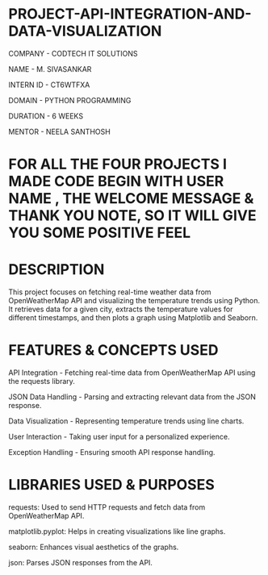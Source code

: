 # PROJECT-API-INTEGRATION-AND-DATA-VISUALIZATION

COMPANY - CODTECH IT SOLUTIONS

NAME -  M. SIVASANKAR

INTERN ID - CT6WTFXA

DOMAIN - PYTHON PROGRAMMING

DURATION - 6 WEEKS

MENTOR - NEELA SANTHOSH

# FOR ALL THE FOUR PROJECTS I MADE CODE BEGIN WITH USER NAME , THE WELCOME MESSAGE & THANK YOU NOTE, SO IT WILL GIVE YOU SOME POSITIVE FEEL

# DESCRIPTION 

This project focuses on fetching real-time weather data from OpenWeatherMap API and visualizing the temperature trends using Python. It retrieves data for a given city, extracts the temperature values for different timestamps, and then plots a graph using Matplotlib and Seaborn.

# FEATURES & CONCEPTS USED

API Integration - Fetching real-time data from OpenWeatherMap API using the requests library.

JSON Data Handling - Parsing and extracting relevant data from the JSON response.

Data Visualization - Representing temperature trends using line charts.

User Interaction - Taking user input for a personalized experience.

Exception Handling - Ensuring smooth API response handling.

# LIBRARIES USED & PURPOSES 

requests: Used to send HTTP requests and fetch data from OpenWeatherMap API.

matplotlib.pyplot: Helps in creating visualizations like line graphs.

seaborn: Enhances visual aesthetics of the graphs.

json: Parses JSON responses from the API.
